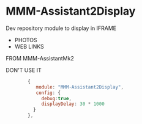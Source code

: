 # MMM-Assistant2Display

Dev repository module to display in IFRAME
* PHOTOS
* WEB LINKS

FROM MMM-AssistantMk2

DON'T USE IT

```js
        {
           module: "MMM-Assistant2Display",
           config: {
             debug:true,
             displayDelay: 30 * 1000
          }
        },
```
